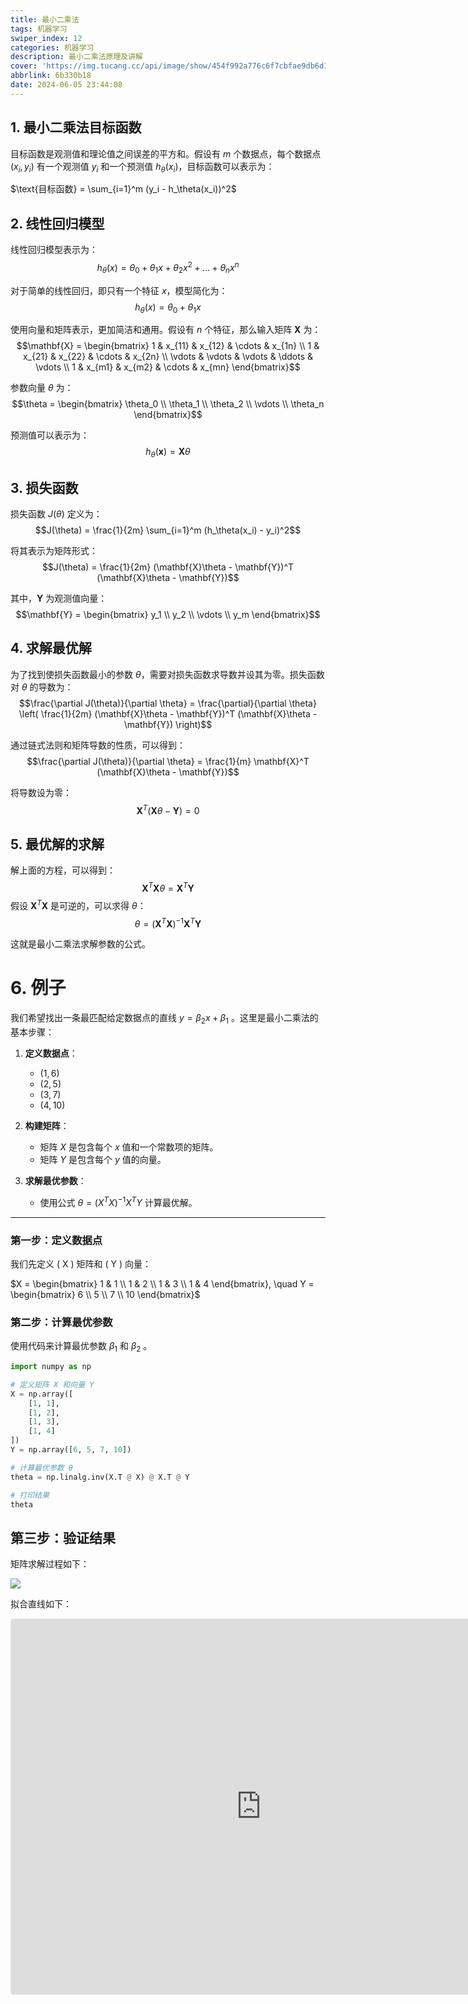 ```yaml
---
title: 最小二乘法
tags: 机器学习
swiper_index: 12
categories: 机器学习
description: 最小二乘法原理及讲解
cover: 'https://img.tucang.cc/api/image/show/454f992a776c6f7cbfae9db6d113749f'
abbrlink: 6b330b18
date: 2024-06-05 23:44:08
---
```




## 1. 最小二乘法目标函数

目标函数是观测值和理论值之间误差的平方和。假设有 $m$ 个数据点，每个数据点 $(x_i, y_i)$ 有一个观测值 $y_i$ 和一个预测值 $h_\theta(x_i)$，目标函数可以表示为：

 $\text{目标函数} = \sum_{i=1}^m (y_i - h_\theta(x_i))^2$ 

## 2. 线性回归模型

线性回归模型表示为：
 $$h_\theta(x) = \theta_0 + \theta_1x + \theta_2x^2 + \ldots + \theta_nx^n$$ 

对于简单的线性回归，即只有一个特征 $x$，模型简化为：
 $$h_\theta(x) = \theta_0 + \theta_1x$$ 

使用向量和矩阵表示，更加简洁和通用。假设有 $n$ 个特征，那么输入矩阵 $\mathbf{X}$ 为：
 $$\mathbf{X} = \begin{bmatrix} 1 & x_{11} & x_{12} & \cdots & x_{1n} \\ 1 & x_{21} & x_{22} & \cdots & x_{2n} \\ \vdots & \vdots & \vdots & \ddots & \vdots \\ 1 & x_{m1} & x_{m2} & \cdots & x_{mn} \end{bmatrix}$$ 

参数向量 $\theta$ 为：
 $$\theta = \begin{bmatrix} \theta_0 \\ \theta_1 \\ \theta_2 \\ \vdots \\ \theta_n \end{bmatrix}$$ 

预测值可以表示为：
 $$h_\theta(\mathbf{x}) = \mathbf{X}\theta$$ 

## 3. 损失函数

损失函数 $J(\theta)$ 定义为：
 $$J(\theta) = \frac{1}{2m} \sum_{i=1}^m (h_\theta(x_i) - y_i)^2$$ 

将其表示为矩阵形式：
 $$J(\theta) = \frac{1}{2m} (\mathbf{X}\theta - \mathbf{Y})^T (\mathbf{X}\theta - \mathbf{Y})$$ 

其中，$\mathbf{Y}$ 为观测值向量：
 $$\mathbf{Y} = \begin{bmatrix} y_1 \\ y_2 \\ \vdots \\ y_m \end{bmatrix}$$ 

## 4. 求解最优解

为了找到使损失函数最小的参数 $\theta$，需要对损失函数求导数并设其为零。损失函数对 $\theta$ 的导数为：
 $$\frac{\partial J(\theta)}{\partial \theta} = \frac{\partial}{\partial \theta} \left( \frac{1}{2m} (\mathbf{X}\theta - \mathbf{Y})^T (\mathbf{X}\theta - \mathbf{Y}) \right)$$ 

通过链式法则和矩阵导数的性质，可以得到：
 $$\frac{\partial J(\theta)}{\partial \theta} = \frac{1}{m} \mathbf{X}^T (\mathbf{X}\theta - \mathbf{Y})$$ 

将导数设为零：
 $$\mathbf{X}^T (\mathbf{X}\theta - \mathbf{Y}) = 0$$ 

## 5. 最优解的求解

解上面的方程，可以得到：
 $$\mathbf{X}^T\mathbf{X}\theta = \mathbf{X}^T\mathbf{Y}$$ 
假设 $\mathbf{X}^T\mathbf{X}$  是可逆的，可以求得 $\theta$：
 $$\theta = (\mathbf{X}^T\mathbf{X})^{-1}\mathbf{X}^T\mathbf{Y}$$

这就是最小二乘法求解参数的公式。

# 6. 例子

我们希望找出一条最匹配给定数据点的直线  $y = \beta_2 x + \beta_1$ 。这里是最小二乘法的基本步骤：

1. **定义数据点**：
   -  $(1, 6)$
   -  $(2, 5)$
   -  $(3, 7)$
   -  $(4, 10)$

2. **构建矩阵**：
   - 矩阵  $X$  是包含每个  $x$  值和一个常数项的矩阵。
   - 矩阵  $Y$  是包含每个  $y$  值的向量。

3. **求解最优参数**：
   - 使用公式  $\theta = (X^T X)^{-1} X^T Y$  计算最优解。

***

### 第一步：定义数据点

我们先定义 \( X \) 矩阵和 \( Y \) 向量：

 $X = \begin{bmatrix} 1 & 1 \\ 1 & 2 \\ 1 & 3 \\ 1 & 4 \end{bmatrix}, \quad Y = \begin{bmatrix} 6 \\ 5 \\ 7 \\ 10 \end{bmatrix}$ 

### 第二步：计算最优参数

使用代码来计算最优参数  $\beta_1$  和  $\beta_2$ 。

```python
import numpy as np

# 定义矩阵 X 和向量 Y
X = np.array([
    [1, 1],
    [1, 2],
    [1, 3],
    [1, 4]
])
Y = np.array([6, 5, 7, 10])

# 计算最优参数 θ
theta = np.linalg.inv(X.T @ X) @ X.T @ Y

# 打印结果
theta
```

## 第三步：验证结果

矩阵求解过程如下：

![](https://img.tucang.cc/api/image/show/a4ad40fb54be3b73c9d4a2a88efaf6e0)

拟合直线如下：

<iframe src="https://www.geogebra.org/classic/sujkvht7?embed" width="800" height="600" allowfullscreen style="border: 1px solid #e4e4e4;border-radius: 4px;" frameborder="0"></iframe>
